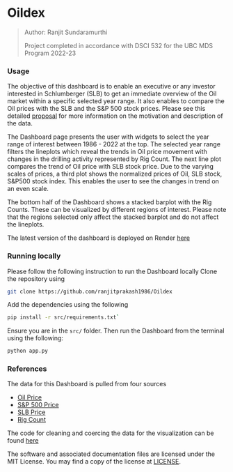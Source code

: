 # Oildex

> Author: Ranjit Sundaramurthi
>
> Project completed in accordance with DSCI 532 for the UBC MDS Program 2022-23

### Usage

The objective of this dashboard is to enable an executive or any investor interested in Schlumberger (SLB) to get an immediate overview of the Oil market within a specific selected year range. It also enables to compare the Oil prices with the SLB and the S&P 500 stock prices. Please see this detailed [proposal](docs/proposal.md) for more information on the motivation and description of the data.  

The Dashboard page presents the user with widgets to select the year range of interest between 1986 - 2022 at the top. The selected year range filters the lineplots which reveal the trends in Oil price movement with changes in the drilling activity represented by Rig Count. The next line plot compares the trend of Oil price with SLB stock price. Due to the varying scales of prices, a third plot shows the normalized prices of Oil, SLB stock, S&P500 stock index. This enables the user to see the changes in trend on an even scale.

The bottom half of the Dashboard shows a stacked barplot with the Rig Counts. These can be visualized by different regions of interest. Please note that the regions selected only affect the stacked barplot and  do not affect the lineplots.

The latest version of the dashboard is deployed on Render [here](https://oildex-dash.onrender.com)

### Running locally

<!-- #region -->
Please follow the following instruction to run the Dashboard locally
Clone the repository using

```bash
git clone https://github.com/ranjitprakash1986/Oildex
```
<!-- #endregion -->

<!-- #region -->
Add the dependencies using the following

```bash
pip install -r src/requirements.txt`
```
<!-- #endregion -->

<!-- #region -->
Ensure you are in the `src/` folder. Then run the Dashboard from the terminal using the following:

```bash
python app.py
```
<!-- #endregion -->

### References

The data for this Dashboard is pulled from four sources

* [Oil Price]("https://www.eia.gov/dnav/pet/PET_PRI_SPT_S1_D.htm")
* [S&P 500 Price]("https://ca.investing.com/indices/us-spx-500-historical-data")
* [SLB Price]("https://ca.investing.com/equities/schlumberger-ltd-historical-data")
* [Rig Count]("https://rigcount.bakerhughes.com/intl-rig-count")

The code for cleaning and coercing the data for the visualization can be found [here](https://github.com/ranjitprakash1986/Oildex/blob/main/src/code.ipynb)

The software and associated documentation files are licensed under the MIT License. You may find a copy of the license at [LICENSE](https://github.com/ranjitprakash1986/Oildex/blob/main/LICENSE).

```python

```
